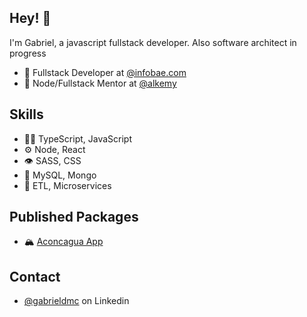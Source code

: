 ## Hey! 👋
I'm Gabriel, a javascript fullstack developer. Also software architect in progress

- 🧭 Fullstack Developer at [@infobae.com](https://www.infobae.com/)
- 👥 Node/Fullstack Mentor at [@alkemy](https://www.alkemy.org/)

## Skills
- 👨‍💻 TypeScript, JavaScript
- ⚙️  Node, React
- 👁️ SASS, CSS
- 💽 MySQL, Mongo
- 🔩 ETL, Microservices

## Published Packages
- 🏔 [Aconcagua App](https://www.npmjs.com/package/create-aconcagua-app)

## Contact
- [@gabrieldmc](https://www.linkedin.com/in/gabrieldmc/) on Linkedin
